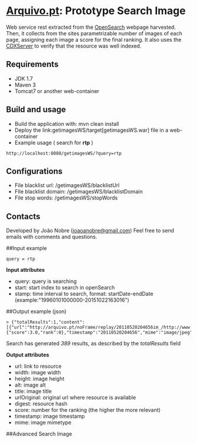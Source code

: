 # [Arquivo.pt](http://arquivo.pt/): Prototype Search Image
Web service rest extracted from the [OpenSearch](https://github.com/arquivo/pywb-opensearch-cdx) webpage harvested. Then, it collects from the sites parametrizable number of images of each page, assigning each image a score for the final ranking. It also uses the [CDXServer](https://github.com/ikreymer/pywb/wiki/CDX-Server-API) to verify that the resource was well indexed.

## Requirements
* JDK 1.7
* Maven 3
* Tomcat7 or another web-container

## Build and usage
* Build the application with: mvn clean install
* Deploy the link:getimagesWS/target[getimagesWS.war] file in a web-container
* Example usage ( search for **rtp** )
```
http://localhost:8080/getimagesWS/?query=rtp 
```

## Configurations
* File blacklist url: /getimagesWS/blacklistUrl
* FIle blacklist domain: /getimagesWS/blacklistDomain
* File stop words: /getimagesWS/stopWords
	 
## Contacts
Developed by João Nobre (joaoanobre@gmail.com) 
Feel free to send emails with comments and questions.

##Input example
```
query = rtp 
```
**Input attributes**
* query: query is searching 
* start: start index to search in openSearch
* stamp: time interval to search, format: startDate-endDate (example:"19960101000000-20151022163016") 

##Output example (json)

    > {"totalResults":1,"content":[{"url":"http://arquivo.pt/noFrame/replay/20110520204656im_/http://www.jornaldenegocios.pt/images/2010_05/rtp_not_pe.jpg","width":"","height":"","alt":"","title":"","urlOriginal":"http://topicos.jornaldenegocios.pt/RTP","digest":"ab1af682c12ff47f365732bc1cdc5b99","score":{"score":3.0,"rank":0},"timestamp":"20110520204656","mime":"image/jpeg"}]}

Search has generated *389* results, as described by the *totalResults* field

**Output attributes**
* url: link to resource
* width: image width
* height: image height
* alt: image alt
* title: image title
* urlOriginal: original url where resource is available
* digest: resource hash
* score: number for the ranking (the higher the more relevant) 
* timestamp: image timestamp
* mime: image mimetype


##Advanced Search Image
